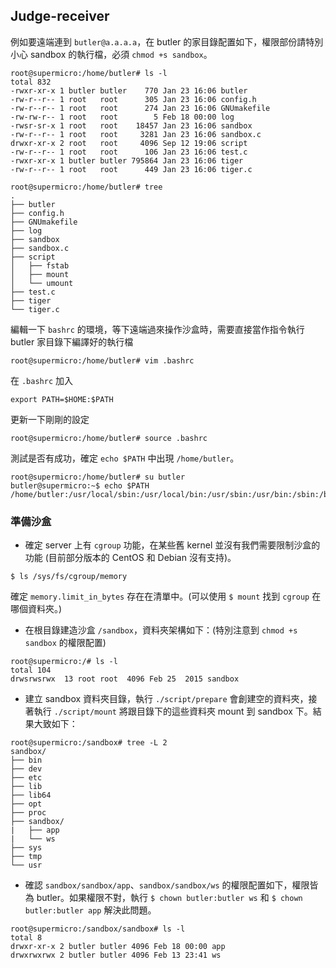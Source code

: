 ## Judge-receiver ##

例如要遠端連到 `butler@a.a.a.a`，在 butler 的家目錄配置如下，權限部份請特別小心 sandbox 的執行檔，必須 `chmod +s sandbox`。

```
root@supermicro:/home/butler# ls -l
total 832
-rwxr-xr-x 1 butler butler    770 Jan 23 16:06 butler
-rw-r--r-- 1 root   root      305 Jan 23 16:06 config.h
-rw-r--r-- 1 root   root      274 Jan 23 16:06 GNUmakefile
-rw-rw-r-- 1 root   root        5 Feb 18 00:00 log
-rwsr-sr-x 1 root   root    18457 Jan 23 16:06 sandbox
-rw-r--r-- 1 root   root     3281 Jan 23 16:06 sandbox.c
drwxr-xr-x 2 root   root     4096 Sep 12 19:06 script
-rw-r--r-- 1 root   root      106 Jan 23 16:06 test.c
-rwxr-xr-x 1 butler butler 795864 Jan 23 16:06 tiger
-rw-r--r-- 1 root   root      449 Jan 23 16:06 tiger.c
```

```
root@supermicro:/home/butler# tree
.
├── butler
├── config.h
├── GNUmakefile
├── log
├── sandbox
├── sandbox.c
├── script
│   ├── fstab
│   ├── mount
│   └── umount
├── test.c
├── tiger
└── tiger.c
```

編輯一下 `bashrc` 的環境，等下遠端過來操作沙盒時，需要直接當作指令執行 butler 家目錄下編譯好的執行檔

```
root@supermicro:/home/butler# vim .bashrc
```

在 `.bashrc` 加入

```
export PATH=$HOME:$PATH
```

更新一下剛剛的設定

```
root@supermicro:/home/butler# source .bashrc
```

測試是否有成功，確定 `echo $PATH` 中出現 `/home/butler`。

```
root@supermicro:/home/butler# su butler
butler@supermicro:~$ echo $PATH
/home/butler:/usr/local/sbin:/usr/local/bin:/usr/sbin:/usr/bin:/sbin:/bin:/usr/games:/usr/local/games
```


### 準備沙盒 ###

* 確定 server 上有 `cgroup` 功能，在某些舊 kernel 並沒有我們需要限制沙盒的功能 (目前部分版本的 CentOS 和 Debian 沒有支持)。

```
$ ls /sys/fs/cgroup/memory
```

確定 `memory.limit_in_bytes` 存在在清單中。(可以使用 `$ mount` 找到 `cgroup` 在哪個資料夾。)

* 在根目錄建造沙盒 `/sandbox`，資料夾架構如下：(特別注意到 `chmod +s sandbox` 的權限配置)

```
root@supermicro:/# ls -l
total 104
drwsrwsrwx  13 root root  4096 Feb 25  2015 sandbox
```

* 建立 sandbox 資料夾目錄，執行 `./script/prepare` 會創建空的資料夾，接著執行 `./script/mount` 將跟目錄下的這些資料夾 mount 到 sandbox 下。結果大致如下：

```
root@supermicro:/sandbox# tree -L 2
sandbox/
├── bin
├── dev
├── etc
├── lib
├── lib64
├── opt
├── proc
├── sandbox/
|   ├── app
|   └── ws
├── sys
├── tmp
└── usr
```

* 確認 `sandbox/sandbox/app`、`sandbox/sandbox/ws` 的權限配置如下，權限皆為 butler。如果權限不對，執行 `$ chown butler:butler ws` 和 `$ chown butler:butler app` 解決此問題。

```
root@supermicro:/sandbox/sandbox# ls -l
total 8
drwxr-xr-x 2 butler butler 4096 Feb 18 00:00 app
drwxrwxrwx 2 butler butler 4096 Feb 13 23:41 ws
```